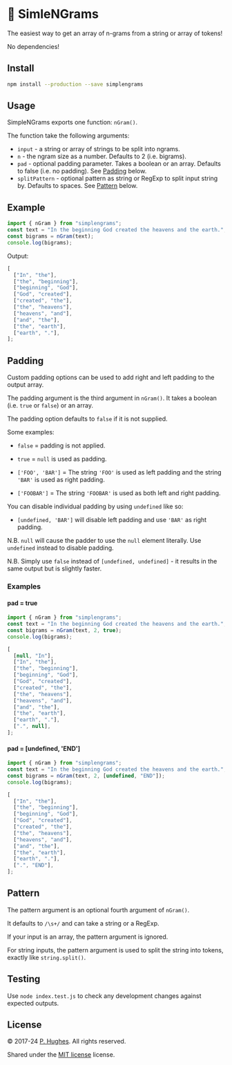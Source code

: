 # 🗿 SimleNGrams

The easiest way to get an array of n-grams from a string or array of tokens!

No dependencies!

## Install

```bash
npm install --production --save simplengrams
```

## Usage

SimpleNGrams exports one function: `nGram()`.

The function take the following arguments:

- `input` - a string or array of strings to be split into ngrams.
- `n` - the ngram size as a number. Defaults to 2 (i.e. bigrams).
- `pad` - optional padding parameter. Takes a boolean or an array. Defaults to
  false (i.e. no padding). See [Padding](#padding) below.
- `splitPattern` - optional pattern as string or RegExp to split input string
  by. Defaults to spaces. See [Pattern](#pattern) below.

## Example

```javascript
import { nGram } from "simplengrams";
const text = "In the beginning God created the heavens and the earth.";
const bigrams = nGram(text);
console.log(bigrams);
```

Output:

```javascript
[
  ["In", "the"],
  ["the", "beginning"],
  ["beginning", "God"],
  ["God", "created"],
  ["created", "the"],
  ["the", "heavens"],
  ["heavens", "and"],
  ["and", "the"],
  ["the", "earth"],
  ["earth", "."],
];
```

## Padding

Custom padding options can be used to add right and left padding to the output
array.

The padding argument is the third argument in `nGram()`. It takes a boolean
(i.e. `true` or `false`) or an array.

The padding option defaults to `false` if it is not supplied.

Some examples:

- `false` = padding is not applied.

- `true` = `null` is used as padding.

- `['FOO', 'BAR']` = The string `'FOO'` is used as left padding and the string
  `'BAR'` is used as right padding.

- `['FOOBAR']` = The string `'FOOBAR'` is used as both left and right padding.

You can disable individual padding by using `undefined` like so:

- `[undefined, 'BAR']` will disable left padding and use `'BAR'` as right
  padding.

N.B. `null` will cause the padder to use the `null` element literally. Use
`undefined` instead to disable padding.

N.B. Simply use `false` instead of `[undefined, undefined]` - it results in the
same output but is slightly faster.

### Examples

#### pad = true

```javascript
import { nGram } from "simplengrams";
const text = "In the beginning God created the heavens and the earth.";
const bigrams = nGram(text, 2, true);
console.log(bigrams);
```

```javascript
[
  [null, "In"],
  ["In", "the"],
  ["the", "beginning"],
  ["beginning", "God"],
  ["God", "created"],
  ["created", "the"],
  ["the", "heavens"],
  ["heavens", "and"],
  ["and", "the"],
  ["the", "earth"],
  ["earth", "."],
  [".", null],
];
```

#### pad = [undefined, 'END']

```javascript
import { nGram } from "simplengrams";
const text = "In the beginning God created the heavens and the earth.";
const bigrams = nGram(text, 2, [undefined, "END"]);
console.log(bigrams);
```

```javascript
[
  ["In", "the"],
  ["the", "beginning"],
  ["beginning", "God"],
  ["God", "created"],
  ["created", "the"],
  ["the", "heavens"],
  ["heavens", "and"],
  ["and", "the"],
  ["the", "earth"],
  ["earth", "."],
  [".", "END"],
];
```

<a name="pattern">

## Pattern

The pattern argument is an optional fourth argument of `nGram()`.

It defaults to `/\s+/` and can take a string or a RegExp.

If your input is an array, the pattern argument is ignored.

For string inputs, the pattern argument is used to split the string into tokens,
exactly like `string.split()`.

## Testing

Use `node index.test.js` to check any development changes against expected outputs.

## License

&copy; 2017-24 [P. Hughes](https://www.phugh.es). All rights reserved.

Shared under the
[MIT license](http://creativecommons.org/licenses/by-nc-sa/3.0/) license.
